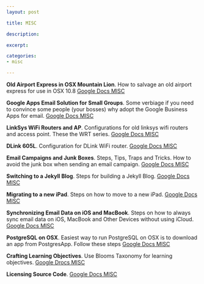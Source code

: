 ```yaml
---
layout: post

title: MISC 

description: 

excerpt: 

categories:
- misc

---
```


**Old Airport Express in OSX Mountain Lion**. How to salvage an old airport express for use in OSX 10.8 [Google Docs MISC](https://docs.google.com/document/d/1nFsp9X1TTm8eww6jeO9N8lNgULTGrMrKxtUIa7wHPqE/edit?usp=sharing)

**Google Apps Email Solution for Small Groups**. Some verbiage if you need to convince some people (your bosses) why adopt the Google Business Apps for email. [Google Docs MISC](https://docs.google.com/document/d/1x8rOCEWaa-h9oxRb1gJJswUw0TvsJ9TwZB6SEzqb8ls/edit?usp=sharing)


**LinkSys WiFi Routers and AP**. Configurations for old linksys wifi routers and access point. These the WRT series. [Google Docs MISC](https://docs.google.com/document/d/1dNz-ggMjbcSYTjlzehzxN-CO1rSqO-rwbxUaOnm-TKE/edit?usp=sharing)


**DLink 605L**. Configuration for DLink WiFi router. [Google Docs MISC](https://docs.google.com/document/d/1F7nLxoQGhY7UN_aS98X8lKVT2pfgthE6yQWy7pEt29Q/edit?usp=sharing)

**Email Campaigns and Junk Boxes**. Steps, Tips, Traps and Tricks. How to avoid the junk box when sending an email campaign. [Google Docs MISC](https://docs.google.com/document/d/1pw_2iU3ZAOjepw-S_NU3xUpkdEh9bf4DJhk5tEsZEF4/edit?usp=sharing)

**Switching to a Jekyll Blog**. Steps for building a Jekyll Blog. [Google Docs MISC](https://docs.google.com/document/d/1ZsnGk4nwnK7Za__iwt7Z0QKcfqgWAqSsbj1nyPicjLQ/edit?usp=sharing)

**Migrating to a new iPad**. Steps on how to move to a new iPad. [Google Docs MISC](https://docs.google.com/document/d/1wJhWo0DcQCYCW-HQnk9oQjINBngLFC3Adh2ZADd2mdc/edit?usp=sharing)

**Synchronizing Email Data on iOS and MacBook**. Steps on how to always sync email data on iOS, MacBook and Other Devices without using iCloud. [Google Docs MISC](https://docs.google.com/document/d/1NgWrdU-3u6E1YbrMCxN1K8ZB4DyZtn7zDKXZejXyeCI/edit?usp=sharing)

**PostgreSQL on OSX**. Easiest way to run PostgreSQL on OSX is to download an app from PostgresApp. Follow these steps [Google Docs MISC](https://docs.google.com/document/d/1gsLSqgB6EV016hxFNLr4oRwvMFODmcqQl1X7sHYNrZU/edit?usp=sharing)

**Crafting Learning Objectives**. Use Blooms Taxonomy for learning objectives. [Google Drocs MISC](https://docs.google.com/document/d/17DhpUO00UMZIotX1gHLjBNohgxECbEhBd5HKeqUqFZ4/edit?usp=sharing)

**Licensing Source Code**. [Google Docs MISC](https://docs.google.com/document/d/1w0NyKaOZCEWBHdZ0AlwWzcYuoUoh08eCxOrP8fTCW5E/edit?usp=sharing)




